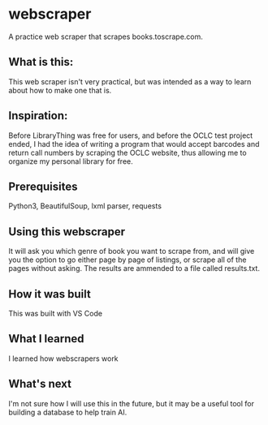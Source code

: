 # webscraper
A practice web scraper that scrapes books.toscrape.com.

## What is this:
This web scraper isn't very practical, but was intended as a way to learn about how to make one that is.

## Inspiration:
Before LibraryThing was free for users, and before the OCLC test project ended, I had the idea of writing a program that would accept barcodes and return call numbers by scraping the OCLC website, thus allowing me to organize my personal library for free.

## Prerequisites
Python3, BeautifulSoup, lxml parser, requests

## Using this webscraper
It will ask you which genre of book you want to scrape from, and will give you the option to go either page by page of listings, or scrape all of the pages without asking. The results are ammended to a file called results.txt.

## How it was built
This was built with VS Code

## What I learned
I learned how webscrapers work

## What's next
I'm not sure how I will use this in the future, but it may be a useful tool for building a database to help train AI.
